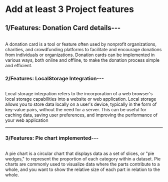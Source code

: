 
<div>
            <img src="https://i.ibb.co/rFGSKzZ/localhost-5173.png" alt="" />
            <h1>Add at least 3 Project features</h1>
            <h2>1/Features: Donation Card details--- </h2>
            <img src="https://i.ibb.co/4YtF3gH/localhost-5173-donation-1.png" alt="" />
            <p>
                A donation card is a tool or feature often used by nonprofit organizations, charities, and crowdfunding platforms to facilitate and encourage donations from individuals or organizations. Donation cards can be implemented in various ways, both online and offline, to make the donation process simple and efficient.</p>
            <h3><span>2/Features:</span> LocalStorage Integration---</h3>
            <img src="https://i.ibb.co/w650xQM/localhost-5173-donation.png" alt="" />
            <p>
                Local storage integration refers to the incorporation of a web browser's local storage capabilities into a website or web application. Local storage allows you to store data locally on a user's device, typically in the form of key-value pairs, without the need for a server. This can be useful for caching data, saving user preferences, and improving the performance of your web application</p>
            <hr />
            <h3><span>3/Features:</span> Pie chart implemented---</h3>
            <img src="https://i.ibb.co/nc6Dyp4/localhost-5173-statistics.png" alt="" />
               <p> A pie chart is a circular chart that displays data as a set of slices, or "pie wedges," to represent the proportion of each category within a dataset. Pie charts are commonly used to visualize data where the parts contribute to a whole, and you want to show the relative size of each part in relation to the whole.</p>
 </div>